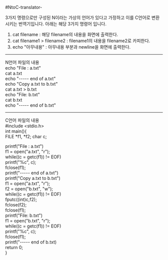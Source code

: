 #NtoC-translator-

3가지 명령으로만 구성된 N이라는 가상의 언어가 있다고 가정하고 이를 C언어로 변환시키는 번역기입니다.
아래는 해당 3가지 명령어 입니다.
  1. cat filename : 해당 filename의 내용을 화면에 출력한다.
  2. cat filename1 > filename2 : filename1의 내용을 filename2로 카피한다.
  3. echo "아무내용" : 아무내용 부분과 newline을 화면에 출력한다.

***

N언어 파일의 내용    
  echo "File : a.txt"    
  cat a.txt    
  echo "----- end of a.txt"    
  echo "Copy a.txt to b.txt"    
  cat a.txt > b.txt    
  echo "File: b.txt"    
  cat b.txt    
  echo "----- end of b.txt"    
    
***
    
C언어 파일의 내용    
  #include <stdio.h>    
  int main(){    
  FILE *f1, *f2; char c;    
    
  printf("File : a.txt")    
  f1 = open("a.txt", "r");    
  while((c = getc(f1)) != EOF)    
    printf("%c", c);    
  fclose(f1);    
  printf("----- end of a.txt")    
  printf("Copy a.txt to b.txt")    
  f1 = open("a.txt", "r");    
  f2 = open("b.txt", "w");    
  while((c = getc(f1)) != EOF)    
    fputc((int)c,f2);    
  fclose(f2);    
  fclose(f1);    
  printf("File: b.txt")    
  f1 = open("b.txt", "r");    
  while((c = getc(f1)) != EOF)    
    printf("%c", c);    
  fclose(f1);    
  printf("----- end of b.txt)    
  return 0;    
  }    
